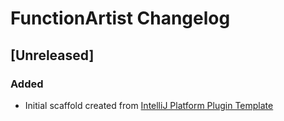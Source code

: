 <!-- Keep a Changelog guide -> https://keepachangelog.com -->

# FunctionArtist Changelog

## [Unreleased]
### Added
- Initial scaffold created from [IntelliJ Platform Plugin Template](https://github.com/JetBrains/intellij-platform-plugin-template)
